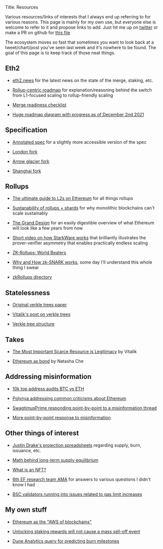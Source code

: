 Title: Resources

Various resources/links of interests that I always end up referring to for various reasons. This page is mainly for my own use, but everyone else is welcome to refer to it and propose links to add. Just hit me up on [twitter](https://twitter.com/domothy) or make a PR on github for [this file](https://github.com/domothyb/website/blob/master/content/resources.md)

The ecosystem moves so fast that sometimes you want to look back at a tweet/chart/post you've seen last week and it's nowhere to be found. The goal of this page is to keep track of those neat things.

## Eth2

* [eth2.news](https://eth2.news/) for the latest news on the state of the merge, staking, etc.

* [Rollup-centric roadmap](https://ethereum-magicians.org/t/a-rollup-centric-ethereum-roadmap/4698) for explanation/reasoning behind the switch from L1-focused scaling to rollup-friendly scaling

* [Merge readiness checklist](https://github.com/ethereum/pm/blob/master/Merge/mainnet-readiness.md)

* [Huge roadmap diagram with progress as of December 2nd 2021](https://twitter.com/VitalikButerin/status/1466411377107558402)

## Specification

* [Annotated spec](https://github.com/ethereum/annotated-spec) for a slightly more accessible version of the spec

* [London fork](https://github.com/ethereum/execution-specs/blob/master/network-upgrades/mainnet-upgrades/london.md)

* [Arrow glacier fork](https://github.com/ethereum/execution-specs/blob/master/network-upgrades/mainnet-upgrades/arrow-glacier.md)

* [Shanghai fork](https://github.com/ethereum/execution-specs/blob/master/network-upgrades/mainnet-upgrades/shanghai.md)

## Rollups

* [The ultimate guide to L2s on Ethereum](https://mirror.xyz/dcbuilder.eth/QX_ELJBQBm1Iq45ktPsz8pWLZN1C52DmEtH09boZuo0) for all things rollups

* [Sustanability of rollups + shards](https://polynya.medium.com/why-rollups-data-shards-are-the-only-sustainable-solution-for-high-scalability-c9aabd6fbb48) for why monolithic blockchains can't scale sustainably

* [The Grand Design](https://thedailygwei.substack.com/p/the-grand-design-the-daily-gwei-335) for an easily digestible overview of what Ethereum will look like a few years from now

* [Short video on how StarkWare works](https://twitter.com/StarkWareLtd/status/1456256503157956609) that brilliantly illustrates the prover-verifier asymmetry that enables practically endless scaling

* [ZK-Rollups: World Beaters](https://hackmd.io/@canti/rkUT0BD8K)

* [Why and How zk-SNARK works](https://arxiv.org/pdf/1906.07221.pdf), some day I'll understand this whole thing I swear

* [zkRollups directory](https://www.zkrollups.xyz/)

## Statelessness

* [Original verkle trees paper](https://math.mit.edu/research/highschool/primes/materials/2018/Kuszmaul.pdf)

* [Vitalik's post on verkle trees](https://vitalik.ca/general/2021/06/18/verkle.html)

* [Verkle tree structure](https://blog.ethereum.org/2021/12/02/verkle-tree-structure/)

## Takes

* [The Most Important Scarce Resource is Legitimacy](https://vitalik.ca/general/2021/03/23/legitimacy.html) by Vitalik

* [Ethereum as bond](https://twitter.com/RealNatashaChe/status/1427344424074301473) by Natasha Che

## Addressing misinformation

* [10k top address audits BTC vs ETH](https://medium.com/@adamscochran/the-10k-audit-42c100dd32bb)

* [Polynya addressing common criticisms about Ethereum](https://www.reddit.com/r/ethereum/comments/najp2c/addressing_common_criticisms_about_ethereum/)

* [SwagtimusPrime responding point-by-point to a misinformation thread](https://www.reddit.com/r/CryptoCurrency/comments/qw2e32/eth_is_bad_and_i_am_tired_of_pretending_its_not/hl0bqo9/?context=3)

* [More point-by-point response to misinformation](https://www.reddit.com/r/ethereum/comments/r9dndo/is_ethereums_decentralization_enough_what_do_you/hncj3il/?context=3)

## Other things of interest

* [Justin Drake's projection spreadsheets](https://docs.google.com/spreadsheets/d/1vrK5sY5ooq-F8dcyRhmmAJ5YtgkvWKWP3OfGCZIYxSA/edit#gid=0) regarding supply, burn, issuance, etc.

* [Math behind long-term supply equilibrium](https://ethresear.ch/t/circulating-supply-equilibrium-for-ethereum-and-minimum-viable-issuance-during-the-proof-of-stake-era/10954)

* [What is an NFT?](https://mobile.twitter.com/punk6529/status/1451896453065023493)

* [6th EF research team AMA](https://www.reddit.com/r/ethereum/comments/o4unlp/ama_we_are_the_efs_research_team_pt_6_23_june_2021/) for answers to various questions I didn't know I had

* [BSC validators running into issues related to gas limit increases](https://github.com/binance-chain/bsc/issues/553)

## My own stuff

* [Ethereum as the "AWS of blockchains"](https://twitter.com/domothy/status/1465905887541972996)

* [Unlocking staking rewards will not cause a mass sell-off event](https://twitter.com/domothy/status/1467387422765953029)

* [Dune Analytics query for predicting burn milestones](https://dune.xyz/queries/220490)
